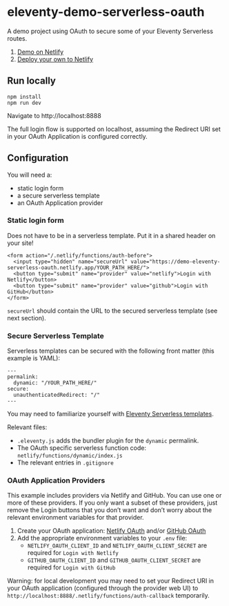 # eleventy-demo-serverless-oauth

A demo project using OAuth to secure some of your Eleventy Serverless routes.

1. [Demo on Netlify](https://demo-eleventy-serverless-oauth.netlify.app)
1. [Deploy your own to Netlify](https://app.netlify.com/start/deploy?repository=https://github.com/11ty/demo-eleventy-serverless-oauth)


## Run locally

```
npm install
npm run dev
```

Navigate to http://localhost:8888

The full login flow is supported on localhost, assuming the Redirect URI set in your OAuth Application is configured correctly.

## Configuration

You will need a:
* static login form
* a secure serverless template
* an OAuth Application provider

### Static login form

Does not have to be in a serverless template. Put it in a shared header on your site!

```
<form action="/.netlify/functions/auth-before">
  <input type="hidden" name="secureUrl" value="https://demo-eleventy-serverless-oauth.netlify.app/YOUR_PATH_HERE/">
  <button type="submit" name="provider" value="netlify">Login with Netlify</button>
  <button type="submit" name="provider" value="github">Login with GitHub</button>
</form>
```

`secureUrl` should contain the URL to the secured serverless template (see next section).

### Secure Serverless Template

Serverless templates can be secured with the following front matter (this example is YAML):

```
---
permalink:
  dynamic: "/YOUR_PATH_HERE/"
secure:
  unauthenticatedRedirect: "/"
---
```

You may need to familiarize yourself with [Eleventy Serverless templates](https://www.11ty.dev/docs/plugins/serverless/#usage).

Relevant files:
* `.eleventy.js` adds the bundler plugin for the `dynamic` permalink.
* The OAuth specific serverless function code: `netlify/functions/dynamic/index.js`
* The relevant entries in `.gitignore`

### OAuth Application Providers

This example includes providers via Netlify and GitHub. You can use one or more of these providers. If you only want a subset of these providers, just remove the Login buttons that you don’t want and don’t worry about the relevant environment variables for that provider.

1. Create your OAuth application: [Netlify OAuth](https://app.netlify.com/user/applications) and/or [GitHub OAuth](https://github.com/settings/applications/new)
2. Add the appropriate environment variables to your `.env` file:
    * `NETLIFY_OAUTH_CLIENT_ID` and `NETLIFY_OAUTH_CLIENT_SECRET` are required for `Login with Netlify`
    * `GITHUB_OAUTH_CLIENT_ID` and `GITHUB_OAUTH_CLIENT_SECRET` are required for `Login with GitHub`

Warning: for local development you may need to set your Redirect URI in your OAuth application (configured through the provider web UI) to `http://localhost:8888/.netlify/functions/auth-callback` temporarily.